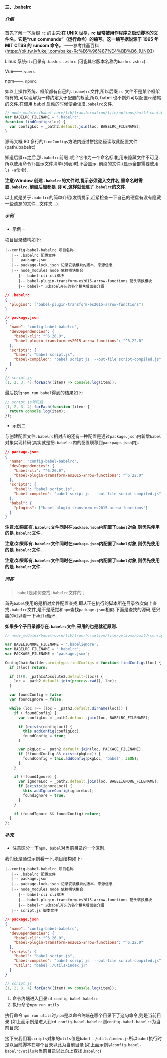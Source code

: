 #### 三、.babelrc

##### 介绍

首先了解一下后缀 `rc` 的由来:**在 UNIX 世界，rc 经常被用作程序之启动脚本的文件名。它是“run commands”（运行命令）的缩写。这一缩写据说源于 1965 年 MIT CTSS 的 runcom 命令。** ——参考维基百科(https://bk.tw.lvfukeji.com/baike-Rc%E6%96%87%E4%BB%B6_(UNIX))

Linux 系统`etc`目录有`.bashrc` `.zshrc` (可能其它版本名称为`bashrc` `zshrc`).

Vue——`.vuerc`.

npm——`.npmrc`.

如以上操作系统、框架都有自己的`.[name]rc`文件,所以后缀 `rc` 文件不是某个框架特有的,可以理解为一种约定大于配置的规范,所以 babel 也不例外可以配置`rc`结尾的文件,在调用 babel 启动的时候便会读取`.babelrc`文件.

```javascript
// node_modules/babel-core/lib/transformation/file/options/build-config-chain.js
var BABELRC_FILENAME = '.babelrc';
function findConfigs(loc) {
  var configLoc = _path2.default.join(loc, BABELRC_FILENAME);
}
```

源码大概 80 多行的`findConfigs`方法内通过拼接路径读取此配置文件(path/.babelrc)

知道后缀`rc`之后,那`.babelrc`前缀`.`呢？它作为一个命名标准,用来隐藏文件不可见.所以使用命令`ls`显示文件清单(列表)时,不会显示`.`前缀的文件.(显示全部需要使用`ls -a`命令).

**注意:Window 创建 `.babelrc`的文件时,提示必须键入文件名,重命名时需要`.babelrc.`前缀后缀都是`.`即可,这样就创建了`.babelrc`的文件.**

以上就是关于`.babelrc`的简单介绍(友情提示,赶紧检查一下自己的硬盘有没有隐藏一些遗忘的文件...文件夹...).

##### 示例

- 示例一

项目目录结构如下:

```
|--config-babel-babelrc 项目名称
   |-- .babelrc 配置文件
   |-- package.json
   |-- package-lock.json 记录安装模块的版本、来源信息
   |-- node_modules node 依赖模块集合
      |-- babel-cli cli模块
      |-- babel-plugin-transform-es2015-arrow-functions 箭头转换模块
      |-- babel-* 以babel开头的各个模块后面会介绍
```

```json
// .babelrc
{
  "plugins": ["babel-plugin-transform-es2015-arrow-functions"]
}
```

```json
// package.json
{
  "name": "config-babel-babelrc",
  "devDependencies": {
    "babel-cli": "^6.26.0",
    "babel-plugin-transform-es2015-arrow-functions": "^6.22.0"
  },
  "scripts": {
    "babel": "babel script.js",
    "babel-compiled": "babel script.js  --out-file script-compiled.js"
  }
}
```

```javascript
// script.js
[1, 2, 3, 4].forEach((item) => console.log(item));
```

最后执行`npm run babel`得到的结果如下:

```javascript
// script.js转码后
[1, 2, 3, 4].forEach(function (item) {
  return console.log(item);
});
```

- 示例二

与创建配置文件`.babelrc`相对应的还有一种配置是通过`package.json`内新增`babel`对象实现转码(其实就是把`.babelrc`内的配置项移到`packpage.json`内).

```json
// package.json
{
  "name": "config-babel-babelrc",
  "devDependencies": {
    "babel-cli": "^6.26.0",
    "babel-plugin-transform-es2015-arrow-functions": "^6.22.0"
  },
  "scripts": {
    "babel": "babel script.js",
    "babel-compiled": "babel script.js  --out-file script-compiled.js"
  },
  "babel": {
    "plugins": ["babel-plugin-transform-es2015-arrow-functions"]
  }
}
```

**注意:如果即有`.babelrc`文件同时在`package.json`内配置了`babel`对象,则优先使用的是`.babelrc`文件.**

**注意:如果即有`.babelrc`文件同时在`package.json`内配置了`babel`对象,则优先使用的是`.babelrc`文件.**

**注意:如果即有`.babelrc`文件同时在`package.json`内配置了`babel`对象,则优先使用的是`.babelrc`文件.**

##### 问答

> `babel`是如何查找`.babelrc`文件的？

首先`babel`使用的是相对文件配置查找,即从正在执行的脚本所在目录依次向上查找`.babelrc`文件,是不是感觉和`npm`查找`package.json`相似.下面是查找的源码,感兴趣的可以看一下`while`循环.

**如果多个子目录都存在`.babelrc`文件,采用的也是就近原则.**

```javascript
// node_modules/babel-core/lib/transformation/file/options/build-config-chain.js

var BABELIGNORE_FILENAME = '.babelignore';
var BABELRC_FILENAME = '.babelrc';
var PACKAGE_FILENAME = 'package.json';

ConfigChainBuilder.prototype.findConfigs = function findConfigs(loc) {
  if (!loc) return;

  if (!(0, _pathIsAbsolute2.default)(loc)) {
    loc = _path2.default.join(process.cwd(), loc);
  }

  var foundConfig = false;
  var foundIgnore = false;

  while (loc !== (loc = _path2.default.dirname(loc))) {
    if (!foundConfig) {
      var configLoc = _path2.default.join(loc, BABELRC_FILENAME);

      if (exists(configLoc)) {
        this.addConfig(configLoc);
        foundConfig = true;
      }

      var pkgLoc = _path2.default.join(loc, PACKAGE_FILENAME);
      if (!foundConfig && exists(pkgLoc)) {
        foundConfig = this.addConfig(pkgLoc, 'babel', JSON);
      }
    }

    if (!foundIgnore) {
      var ignoreLoc = _path2.default.join(loc, BABELIGNORE_FILENAME);
      if (exists(ignoreLoc)) {
        this.addIgnoreConfig(ignoreLoc);
        foundIgnore = true;
      }
    }

    if (foundIgnore && foundConfig) return;
  }
};
```

##### 补充

- 注意区分一下`npm`、`babel`对当前目录的一个区别.

我们还是通过示例看一下,项目结构如下:

```
|--config-babel-babelrc 项目名称
   |-- .babelrc 配置文件
   |-- package.json
   |-- package-lock.json 记录安装模块的版本、来源信息
   |-- node_modules node 依赖模块集合
      |-- babel-cli cli模块
      |-- babel-plugin-transform-es2015-arrow-functions 箭头转换模块
      |-- babel-* 以babel开头的各个模块后面会介绍
   |-- script.js 脚本文件
```

```json
// package.json
{
  "name": "config-babel-babelrc",
  "devDependencies": {
    "babel-cli": "^6.26.0",
    "babel-plugin-transform-es2015-arrow-functions": "^6.22.0"
  },
  "scripts": {
    "babel": "babel script.js",
    "babel-compiled": "babel script.js  --out-file script-compiled.js",
    "utils": "babel ./utils/index.js"
  }
}
```

```javascript
// script.js
[1, 2, 3, 4].forEach((item) => console.log(item));
```

1. 命令终端进入目录`cd config-babel-babelrc`
2. 执行命令`npm run utils`

执行命令`npm run utils`时,`npm`是以命令终端在哪个目录下了这句命令,则是当前目录.(如上面示例是进入到`cd config-babel-babelrc`则`config-babel-babelrc`为当前目录)

接下来我们看`scripts`对象的`utils`值是`babel ./utils/index.js`所以`babel`执行时是以当前脚本在哪个目录以此为当前目录.(如上面示例以`config-babel-babelrc/utils`为当前目录以此向上查找`.babelrc`)

<!-- 


重新写 `npm` `npx` `babel`对目录的区别


- `npm` `npx` `babel`对当前目录区别

`npm`是根据命令在终端的哪个目录下执行的作为当前目录.

`npx` 和`babel`是根据命令内的脚本文件在哪个目录作为当前目录.

 -->

